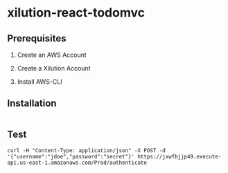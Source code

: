 # xilution-react-todomvc

## Prerequisites

1. Create an AWS Account

1. Create a Xilution Account

1. Install AWS-CLI

## Installation

```

```

## Test

```
curl -H "Content-Type: application/json" -X POST -d '{"username":"jdoe","password":"secret"}' https://jxwfbjjp49.execute-api.us-east-1.amazonaws.com/Prod/authenticate
```